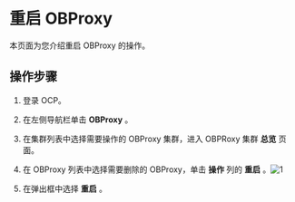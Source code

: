 重启 OBProxy 
===============================

本页面为您介绍重启 OBProxy 的操作。

操作步骤 
-------------------------

1. 登录 OCP。

   

2. 在左侧导航栏单击 **OBProxy** 。

   

3. 在集群列表中选择需要操作的 OBProxy 集群，进入 OBPRoxy 集群 **总览** 页面。

   

4. 在 OBProxy 列表中选择需要删除的 OBProxy，单击 **操作** 列的 **重启** 。![1](https://help-static-aliyun-doc.aliyuncs.com/assets/img/zh-CN/4306260261/p271521.png)

   

5. 在弹出框中选择 **重启** 。

   



